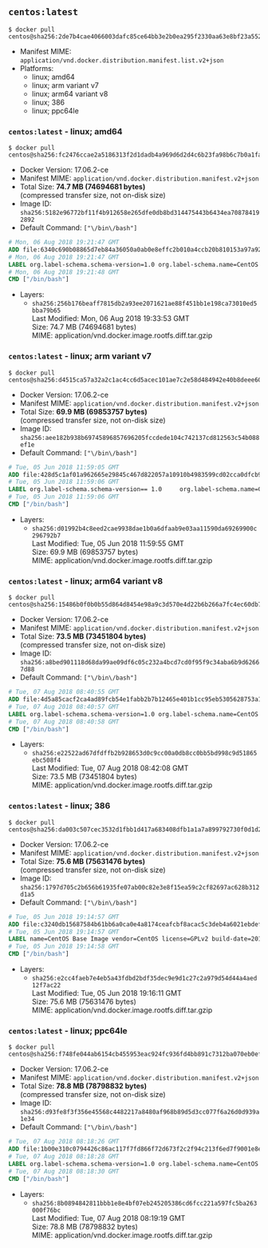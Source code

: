## `centos:latest`

```console
$ docker pull centos@sha256:2de7b4cae4066003dafc85ce64bb3e2b0ea295f2330aa63e8bf23a552b0b5c36
```

-	Manifest MIME: `application/vnd.docker.distribution.manifest.list.v2+json`
-	Platforms:
	-	linux; amd64
	-	linux; arm variant v7
	-	linux; arm64 variant v8
	-	linux; 386
	-	linux; ppc64le

### `centos:latest` - linux; amd64

```console
$ docker pull centos@sha256:fc2476ccae2a5186313f2d1dadb4a969d6d2d4c6b23fa98b6c7b0a1faad67685
```

-	Docker Version: 17.06.2-ce
-	Manifest MIME: `application/vnd.docker.distribution.manifest.v2+json`
-	Total Size: **74.7 MB (74694681 bytes)**  
	(compressed transfer size, not on-disk size)
-	Image ID: `sha256:5182e96772bf11f4b912658e265dfe0db8bd314475443b6434ea708784192892`
-	Default Command: `["\/bin\/bash"]`

```dockerfile
# Mon, 06 Aug 2018 19:21:47 GMT
ADD file:6340c690b08865d7eb84a36050a0ab0e8effc2b010a4ccb20b810153a97a9228 in / 
# Mon, 06 Aug 2018 19:21:47 GMT
LABEL org.label-schema.schema-version=1.0 org.label-schema.name=CentOS Base Image org.label-schema.vendor=CentOS org.label-schema.license=GPLv2 org.label-schema.build-date=20180804
# Mon, 06 Aug 2018 19:21:48 GMT
CMD ["/bin/bash"]
```

-	Layers:
	-	`sha256:256b176beaff7815db2a93ee2071621ae88f451bb1e198ca73010ed5bba79b65`  
		Last Modified: Mon, 06 Aug 2018 19:33:53 GMT  
		Size: 74.7 MB (74694681 bytes)  
		MIME: application/vnd.docker.image.rootfs.diff.tar.gzip

### `centos:latest` - linux; arm variant v7

```console
$ docker pull centos@sha256:d4515ca57a32a2c1ac4cc6d5acec101ae7c2e58d484942e40b8deee607e5935f
```

-	Docker Version: 17.06.2-ce
-	Manifest MIME: `application/vnd.docker.distribution.manifest.v2+json`
-	Total Size: **69.9 MB (69853757 bytes)**  
	(compressed transfer size, not on-disk size)
-	Image ID: `sha256:aee182b938b69745896857696205fccdede104c742137cd812563c54b088ef1e`
-	Default Command: `["\/bin\/bash"]`

```dockerfile
# Tue, 05 Jun 2018 11:59:05 GMT
ADD file:428d5c1af01a962665e29845c467d822057a10910b4983599cd02cca0dfcb988 in / 
# Tue, 05 Jun 2018 11:59:06 GMT
LABEL org.label-schema.schema-version== 1.0     org.label-schema.name=CentOS Base Image     org.label-schema.vendor=CentOS     org.label-schema.license=GPLv2     org.label-schema.build-date=20180531
# Tue, 05 Jun 2018 11:59:06 GMT
CMD ["/bin/bash"]
```

-	Layers:
	-	`sha256:d01992b4c8eed2cae9938dae1b0a6dfaab9e03aa11590da69269900c296792b7`  
		Last Modified: Tue, 05 Jun 2018 11:59:55 GMT  
		Size: 69.9 MB (69853757 bytes)  
		MIME: application/vnd.docker.image.rootfs.diff.tar.gzip

### `centos:latest` - linux; arm64 variant v8

```console
$ docker pull centos@sha256:15486b0f0b0b55d864d8454e98a9c3d570e4d22b6b266a7fc4ec60db7f9d2f9f
```

-	Docker Version: 17.06.2-ce
-	Manifest MIME: `application/vnd.docker.distribution.manifest.v2+json`
-	Total Size: **73.5 MB (73451804 bytes)**  
	(compressed transfer size, not on-disk size)
-	Image ID: `sha256:a8bed901118d68da99ae09df6c05c232a4bcd7cd0f95f9c34aba6b9d62667d88`
-	Default Command: `["\/bin\/bash"]`

```dockerfile
# Tue, 07 Aug 2018 08:40:55 GMT
ADD file:4d5a85cacf2ca4ad89fcb54e1fabb2b7b12465e401b1cc95eb5305628753a167 in / 
# Tue, 07 Aug 2018 08:40:57 GMT
LABEL org.label-schema.schema-version=1.0 org.label-schema.name=CentOS Base Image org.label-schema.vendor=CentOS org.label-schema.license=GPLv2 org.label-schema.build-date=20180804
# Tue, 07 Aug 2018 08:40:58 GMT
CMD ["/bin/bash"]
```

-	Layers:
	-	`sha256:e22522ad67dfdffb2b928653d0c9cc00a0db8cc0bb5bd998c9d51865ebc508f4`  
		Last Modified: Tue, 07 Aug 2018 08:42:08 GMT  
		Size: 73.5 MB (73451804 bytes)  
		MIME: application/vnd.docker.image.rootfs.diff.tar.gzip

### `centos:latest` - linux; 386

```console
$ docker pull centos@sha256:da003c507cec3532d1fbb1d417a683408dfb1a1a7a899792730f0d1d2a2e0dff
```

-	Docker Version: 17.06.2-ce
-	Manifest MIME: `application/vnd.docker.distribution.manifest.v2+json`
-	Total Size: **75.6 MB (75631476 bytes)**  
	(compressed transfer size, not on-disk size)
-	Image ID: `sha256:1797d705c2b656b61935fe07ab00c82e3e8f15ea59c2cf82697ac628b312d1a5`
-	Default Command: `["\/bin\/bash"]`

```dockerfile
# Tue, 05 Jun 2018 19:14:57 GMT
ADD file:c3240db15687584b61bb6a0ca0e4a8174ceafcbf8acac5c3deb4a6021ebdeffc in / 
# Tue, 05 Jun 2018 19:14:57 GMT
LABEL name=CentOS Base Image vendor=CentOS license=GPLv2 build-date=20180602
# Tue, 05 Jun 2018 19:14:58 GMT
CMD ["/bin/bash"]
```

-	Layers:
	-	`sha256:e2cc4faeb7e4eb5a43fdbd2bdf35dec9e9d1c27c2a979d54d44a4aed12f7ac22`  
		Last Modified: Tue, 05 Jun 2018 19:16:11 GMT  
		Size: 75.6 MB (75631476 bytes)  
		MIME: application/vnd.docker.image.rootfs.diff.tar.gzip

### `centos:latest` - linux; ppc64le

```console
$ docker pull centos@sha256:f748fe044ab6154cb455953eac924fc936fd4bb891c7312ba070eb0ef659acf6
```

-	Docker Version: 17.06.2-ce
-	Manifest MIME: `application/vnd.docker.distribution.manifest.v2+json`
-	Total Size: **78.8 MB (78798832 bytes)**  
	(compressed transfer size, not on-disk size)
-	Image ID: `sha256:d93fe8f3f356e45568c4482217a8480af968b89d5d3cc077f6a26d0d939a1e34`
-	Default Command: `["\/bin\/bash"]`

```dockerfile
# Tue, 07 Aug 2018 08:18:26 GMT
ADD file:1b00e310c0794426c86ac117f7fd866f72d673f2c2f94c213f6ed7f9001e8e34 in / 
# Tue, 07 Aug 2018 08:18:28 GMT
LABEL org.label-schema.schema-version=1.0 org.label-schema.name=CentOS Base Image org.label-schema.vendor=CentOS org.label-schema.license=GPLv2 org.label-schema.build-date=20180804
# Tue, 07 Aug 2018 08:18:30 GMT
CMD ["/bin/bash"]
```

-	Layers:
	-	`sha256:8b0894842811bbb1e8e4bf07eb245205386cd6fcc221a597fc5ba263000f76bc`  
		Last Modified: Tue, 07 Aug 2018 08:19:19 GMT  
		Size: 78.8 MB (78798832 bytes)  
		MIME: application/vnd.docker.image.rootfs.diff.tar.gzip
